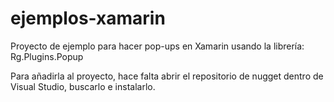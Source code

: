 # ejemplos-xamarin
Proyecto de ejemplo para hacer pop-ups en Xamarin usando la librería:
	Rg.Plugins.Popup
	
Para añadirla al proyecto, hace falta abrir el repositorio de nugget dentro de Visual Studio, buscarlo e instalarlo.
